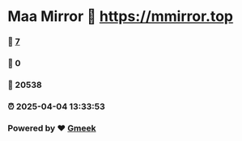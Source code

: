 # Maa Mirror :link: https://mmirror.top 
### :page_facing_up: [7](https://mmirror.top/tag.html) 
### :speech_balloon: 0 
### :hibiscus: 20538 
### :alarm_clock: 2025-04-04 13:33:53 
### Powered by :heart: [Gmeek](https://github.com/Meekdai/Gmeek)
